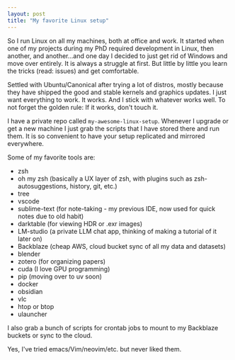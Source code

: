 ```yaml
---
layout: post
title: "My favorite Linux setup"
---
```


So I run Linux on all my machines, both at office and work. It started when one of my projects during my PhD required development in Linux, then another, and another...and one day I decided to just get rid of Windows and move over entirely. It is always a struggle at first. But little by little you learn the tricks (read: issues) and get comfortable.

Settled with Ubuntu/Canonical after trying a lot of distros, mostly because they have shipped the good and stable kernels and graphics updates. I just want everything to work. It works. And I stick with whatever works well. To not forget the golden rule: If it works, don't touch it.

I have a private repo called `my-awesome-linux-setup`. Whenever I upgrade or get a new machine I just grab the scripts that I have stored there and run them. It is so convenient to have your setup replicated and mirrored everywhere.

Some of my favorite tools are:

- zsh
- oh my zsh (basically a UX layer of zsh, with plugins such as zsh-autosuggestions, history, git, etc.)
- tree
- vscode
- sublime-text (for note-taking - my previous IDE, now used for quick notes due to old habit)
- darktable (for viewing HDR or .exr images)
- LM-studio (a private LLM chat app, thinking of making a tutorial of it later on)
- Backblaze (cheap AWS, cloud bucket sync of all my data and datasets)
- blender
- zotero (for organizing papers)
- cuda (I love GPU programming)
- pip (moving over to uv soon)
- docker
- obsidian
- vlc
- htop or btop
- ulauncher

I also grab a bunch of scripts for crontab jobs to mount to my Backblaze buckets or sync to the cloud.

Yes, I've tried emacs/Vim/neovim/etc. but never liked them. 

